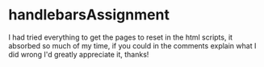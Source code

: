 # handlebarsAssignment

I had tried everything to get the pages to reset in the html scripts, it absorbed so much of my time, if you could in the comments explain what I did wrong I'd greatly appreciate it, thanks!